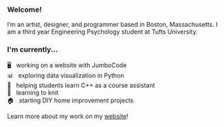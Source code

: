 ### Welcome!
I’m an artist, designer, and programmer based in Boston, Massachusetts. I am a third year Engineering Psychology student at Tufts University.

### I'm currently...
🖥️   working on a website with JumboCode<br>
📊   exploring data visualization in Python<br>
🍎   helping students learn C++ as a course assistant<br>
🧶   learning to knit<br>
🏠   starting DIY home improvement projects<br>

Learn more about my work on my [website](https://oliverbello.webflow.io/)!

<!--
**bell-oh/bell-oh** is a ✨ _special_ ✨ repository because its `README.md` (this file) appears on your GitHub profile.

Here are some ideas to get you started:

- 🔭 I’m currently working on ...
- 🌱 I’m currently learning ...
- 👯 I’m looking to collaborate on ...
- 🤔 I’m looking for help with ...
- 💬 Ask me about ...
- 📫 How to reach me: ...
- 😄 Pronouns: ...
- ⚡ Fun fact: ...
-->
